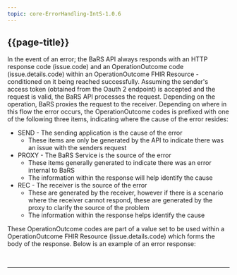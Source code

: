 ```yaml
---
topic: core-ErrorHandling-IntS-1.0.6
---
```


## {{page-title}}

In the event of an error; the BaRS API always responds with an HTTP response code (issue.code) and an OperationOutcome code (issue.details.code) within an OperationOutcome FHIR Resource - conditioned on it being reached successfully. Assuming the sender's access token (obtained from the Oauth 2 endpoint) is accepted and the request is valid, the BaRS API processes the request. Depending on the operation, BaRS proxies the request to the receiver. Depending on where in this flow the error occurs, the OperationOutcome codes is prefixed with one of the following three items,  indicating where the cause of the error resides:

- SEND - The sending application is the cause of the error
    - These items are only be generated by the API to indicate there was an issue with the senders request
- PROXY - The BaRS Service is the source of the error
    - These items generally generated to indicate there was an error internal to BaRS
    - The information within the response will help identify the cause
- REC - The receiver is the source of the error
    - These are generated by the receiver, however if there is a scenario where the receiver cannot respond, these are generated by the proxy to clarify the source of the problem
    - The information within the response helps identify the cause

These OperationOutcome codes are part of a value set to be used within a OperationOutcome FHIR Resource (issue.details.code) which forms the body of the response.  Below is an example of an error response:

<br>
<hr>